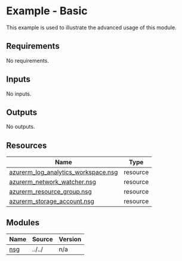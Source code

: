# Example - Basic

This example is used to illustrate the advanced usage of this module.

<!-- BEGIN_TF_DOCS -->
## Requirements

No requirements.

## Inputs

No inputs.

## Outputs

No outputs.

## Resources

| Name | Type |
|------|------|
| [azurerm_log_analytics_workspace.nsg](https://registry.terraform.io/providers/hashicorp/azurerm/latest/docs/resources/log_analytics_workspace) | resource |
| [azurerm_network_watcher.nsg](https://registry.terraform.io/providers/hashicorp/azurerm/latest/docs/resources/network_watcher) | resource |
| [azurerm_resource_group.nsg](https://registry.terraform.io/providers/hashicorp/azurerm/latest/docs/resources/resource_group) | resource |
| [azurerm_storage_account.nsg](https://registry.terraform.io/providers/hashicorp/azurerm/latest/docs/resources/storage_account) | resource |

## Modules

| Name | Source | Version |
|------|--------|---------|
| <a name="module_nsg"></a> [nsg](#module\_nsg) | ../../ | n/a |
<!-- END_TF_DOCS -->
